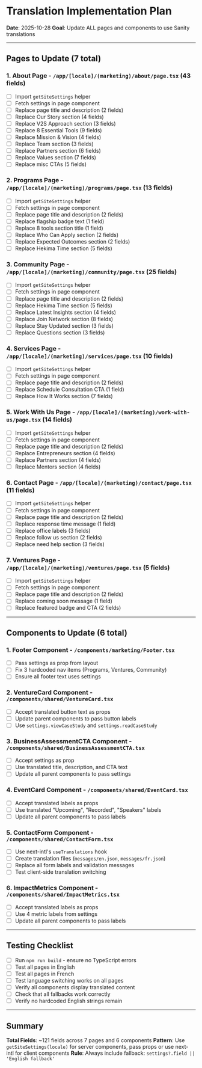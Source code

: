 # Translation Implementation Plan

**Date**: 2025-10-28
**Goal**: Update ALL pages and components to use Sanity translations

---

## Pages to Update (7 total)

### 1. About Page - `/app/[locale]/(marketing)/about/page.tsx` (43 fields)

- [ ] Import `getSiteSettings` helper
- [ ] Fetch settings in page component
- [ ] Replace page title and description (2 fields)
- [ ] Replace Our Story section (4 fields)
- [ ] Replace V2S Approach section (3 fields)
- [ ] Replace 8 Essential Tools (9 fields)
- [ ] Replace Mission & Vision (4 fields)
- [ ] Replace Team section (3 fields)
- [ ] Replace Partners section (6 fields)
- [ ] Replace Values section (7 fields)
- [ ] Replace misc CTAs (5 fields)

### 2. Programs Page - `/app/[locale]/(marketing)/programs/page.tsx` (13 fields)

- [ ] Import `getSiteSettings` helper
- [ ] Fetch settings in page component
- [ ] Replace page title and description (2 fields)
- [ ] Replace flagship badge text (1 field)
- [ ] Replace 8 tools section title (1 field)
- [ ] Replace Who Can Apply section (2 fields)
- [ ] Replace Expected Outcomes section (2 fields)
- [ ] Replace Hekima Time section (5 fields)

### 3. Community Page - `/app/[locale]/(marketing)/community/page.tsx` (25 fields)

- [ ] Import `getSiteSettings` helper
- [ ] Fetch settings in page component
- [ ] Replace page title and description (2 fields)
- [ ] Replace Hekima Time section (5 fields)
- [ ] Replace Latest Insights section (4 fields)
- [ ] Replace Join Network section (8 fields)
- [ ] Replace Stay Updated section (3 fields)
- [ ] Replace Questions section (3 fields)

### 4. Services Page - `/app/[locale]/(marketing)/services/page.tsx` (10 fields)

- [ ] Import `getSiteSettings` helper
- [ ] Fetch settings in page component
- [ ] Replace page title and description (2 fields)
- [ ] Replace Schedule Consultation CTA (1 field)
- [ ] Replace How It Works section (7 fields)

### 5. Work With Us Page - `/app/[locale]/(marketing)/work-with-us/page.tsx` (14 fields)

- [ ] Import `getSiteSettings` helper
- [ ] Fetch settings in page component
- [ ] Replace page title and description (2 fields)
- [ ] Replace Entrepreneurs section (4 fields)
- [ ] Replace Partners section (4 fields)
- [ ] Replace Mentors section (4 fields)

### 6. Contact Page - `/app/[locale]/(marketing)/contact/page.tsx` (11 fields)

- [ ] Import `getSiteSettings` helper
- [ ] Fetch settings in page component
- [ ] Replace page title and description (2 fields)
- [ ] Replace response time message (1 field)
- [ ] Replace office labels (3 fields)
- [ ] Replace follow us section (2 fields)
- [ ] Replace need help section (3 fields)

### 7. Ventures Page - `/app/[locale]/(marketing)/ventures/page.tsx` (5 fields)

- [ ] Import `getSiteSettings` helper
- [ ] Fetch settings in page component
- [ ] Replace page title and description (2 fields)
- [ ] Replace coming soon message (1 field)
- [ ] Replace featured badge and CTA (2 fields)

---

## Components to Update (6 total)

### 1. Footer Component - `/components/marketing/Footer.tsx`

- [ ] Pass settings as prop from layout
- [ ] Fix 3 hardcoded nav items (Programs, Ventures, Community)
- [ ] Ensure all footer text uses settings

### 2. VentureCard Component - `/components/shared/VentureCard.tsx`

- [ ] Accept translated button text as props
- [ ] Update parent components to pass button labels
- [ ] Use `settings.viewCaseStudy` and `settings.readCaseStudy`

### 3. BusinessAssessmentCTA Component - `/components/shared/BusinessAssessmentCTA.tsx`

- [ ] Accept settings as prop
- [ ] Use translated title, description, and CTA text
- [ ] Update all parent components to pass settings

### 4. EventCard Component - `/components/shared/EventCard.tsx`

- [ ] Accept translated labels as props
- [ ] Use translated "Upcoming", "Recorded", "Speakers" labels
- [ ] Update all parent components to pass labels

### 5. ContactForm Component - `/components/shared/ContactForm.tsx`

- [ ] Use next-intl's `useTranslations` hook
- [ ] Create translation files (`messages/en.json`, `messages/fr.json`)
- [ ] Replace all form labels and validation messages
- [ ] Test client-side translation switching

### 6. ImpactMetrics Component - `/components/shared/ImpactMetrics.tsx`

- [ ] Accept translated labels as props
- [ ] Use 4 metric labels from settings
- [ ] Update all parent components to pass labels

---

## Testing Checklist

- [ ] Run `npm run build` - ensure no TypeScript errors
- [ ] Test all pages in English
- [ ] Test all pages in French
- [ ] Test language switching works on all pages
- [ ] Verify all components display translated content
- [ ] Check that all fallbacks work correctly
- [ ] Verify no hardcoded English strings remain

---

## Summary

**Total Fields**: ~121 fields across 7 pages and 6 components
**Pattern**: Use `getSiteSettings(locale)` for server components, pass props or use next-intl for client components
**Rule**: Always include fallback: `settings?.field || 'English fallback'`
